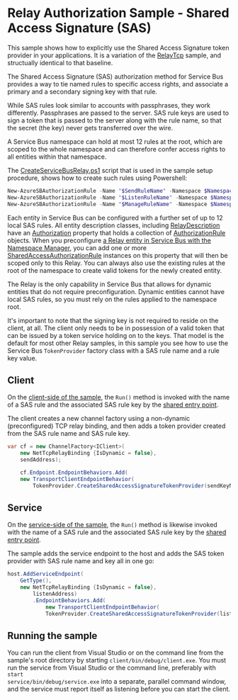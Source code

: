 ﻿# Relay Authorization Sample - Shared Access Signature (SAS)

This sample shows how to explicitly use the Shared Access Signature token provider
in your applications. It is a variation of the [RelayTcp](../RelayTcp/README.md) sample, and structually identical
to that baseline.

The Shared Access Signature (SAS) authorization method for Service Bus provides a way to tie named rules to
specific access rights, and associate a primary and a secondary signing key with that rule.

While SAS rules look similar to accounts with passphrases, they work differently. Passphrases are passed to
the server. SAS rule keys are used to sign a token that is passed to the server along with the rule name, so
that the secret (the key) never gets transferred over the wire.

A Service Bus namespace can hold at most 12 rules at the root, which are scoped to the whole namespace and
can therefore confer access rights to all entities within that namespace.

The [CreateServiceBusRelay.ps1](../scripts/azure/servicebus/CreateServiceBusRelay.ps1) script that is used in
the sample setup procedure, shows how to create such rules using Powershell:

```Powershell
New-AzureSBAuthorizationRule -Name "$SendRuleName" -Namespace $Namespace -Permission $("Send") -PrimaryKey $SendKey
New-AzureSBAuthorizationRule -Name "$ListenRuleName" -Namespace $Namespace -Permission $("Listen") -PrimaryKey $ListenKey
New-AzureSBAuthorizationRule -Name "$ManageRuleName" -Namespace $Namespace -Permission $("Manage", "Listen","Send") -PrimaryKey $ManageKey
```

Each entity in Service Bus can be configured with a further set of up to 12 local SAS rules. All entity description classes, including
[RelayDescription](https://msdn.microsoft.com/library/microsoft.servicebus.messaging.relaydescription.aspx) have an [Authorization](https://msdn.microsoft.com/en-us/library/microsoft.servicebus.messaging.relaydescription.authorization.aspx)
property that holds a collection of [AuthorizationRule](https://msdn.microsoft.com/en-us/library/microsoft.servicebus.messaging.authorizationrule.aspx) objects. When you preconfigure [a Relay entity
in Service Bus with the Namespace Manager](https://msdn.microsoft.com/library/azure/dn339410.aspx), you can add one or more [SharedAccessAuthorizationRule](https://msdn.microsoft.com/en-us/library/microsoft.servicebus.messaging.sharedaccessauthorizationrule.aspx) instances
on this property that will then be scoped only to this Relay. You can always also use the existing rules at the root of the namespace to create valid tokens for
the newly created entity.

The Relay is the only capability in Service Bus that allows for dynamic entities that do not require preconfiguration. Dynamic entities cannot have
local SAS rules, so you must rely on the rules applied to the namespace root.

It's important to note that the signing key is not required to
reside on the client, at all. The client only needs to be in possession of a valid token that can be issued
by a token service holding on to the keys. That model is the default for most other Relay samples, in this
sample you see how to use the Service Bus <code>TokenProvider</code> factory class with a SAS rule name and a rule key value.

## Client

On the [client-side of the sample](./client/Program.cs), the <code>Run()</code> method is invoked with the name of a SAS rule and the associated
SAS rule key by the [shared entry point](../common/Main.md).

The client creates a new channel factory using a non-dynamic (preconfigured) TCP relay binding, and then adds a
token provider created from the SAS rule name and SAS rule key.

```csharp
var cf = new ChannelFactory<IClient>(
    new NetTcpRelayBinding {IsDynamic = false},
    sendAddress);

    cf.Endpoint.EndpointBehaviors.Add(
    new TransportClientEndpointBehavior(
        TokenProvider.CreateSharedAccessSignatureTokenProvider(sendKeyName, sendKeyValue)));
```

## Service

On the [service-side of the sample](./client/Program.cs), the <code>Run()</code> method is likewise invoked with the name of a SAS rule and the associated
SAS rule key by the [shared entry point](../common/Main.md).

The sample adds the service endpoint to the host and adds the SAS token provider with SAS rule name and key all in one go:

```csharp
host.AddServiceEndpoint(
    GetType(),
    new NetTcpRelayBinding {IsDynamic = false},
        listenAddress)
        .EndpointBehaviors.Add(
            new TransportClientEndpointBehavior(
            TokenProvider.CreateSharedAccessSignatureTokenProvider(listenKeyName, listenKeyValue)));
```

## Running the sample

You can run the client from Visual Studio or on the command line from the sample's root directory by starting <code>client/bin/debug/client.exe</code>. You
must run the service from Visual Studio or the command line, preferably with <code>start service/bin/debug/service.exe</code> into a separate, parallel command window, and the service must report itself as listening
before you can start the client.
